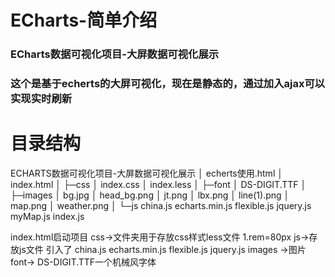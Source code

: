 # ECharts-简单介绍
### ECharts数据可视化项目-大屏数据可视化展示
### 这个是基于echerts的大屏可视化，现在是静态的，通过加入ajax可以实现实时刷新
# 目录结构
ECHARTS数据可视化项目-大屏数据可视化展示
│  echerts使用.html
│  index.html
│
├─css
│      index.css
│      index.less
│
├─font
│      DS-DIGIT.TTF
│
├─images
│      bg.jpg
│      head_bg.png
│      jt.png
│      lbx.png
│      line(1).png
│      map.png
│      weather.png
│
└─js
        china.js
        echarts.min.js
        flexible.js
        jquery.js
        myMap.js
        index.js



index.html启动项目
css->文件夹用于存放css样式less文件
1.rem=80px
js->存放js文件
  引入了 china.js
        echarts.min.js
        flexible.js
        jquery.js
images ->图片
font-> DS-DIGIT.TTF一个机械风字体
